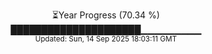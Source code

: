 <p align="center">
⏳Year Progress (70.34 %)<br>
█████████████████████▁▁▁▁▁▁▁▁▁ <br>
<sub>Updated: Sun, 14 Sep 2025 18:03:11 GMT</sub>
</p>

